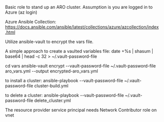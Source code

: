 Basic role to stand up an ARO cluster. 
Assumption is you are logged in to Azure (az login)

Azure Ansible Collection:
https://docs.ansible.com/ansible/latest/collections/azure/azcollection/index.html

Utilize  ansible-vault to encrypt the vars file. 


A simple approach to create a vaulted variables file:
date +%s | shasum | base64 | head -c 32 > ~/.vault-password-file

cd vars
ansible-vault encrypt --vault-password-file ~/.vault-password-file aro_vars.yml --output encrypted-aro_vars.yml

to install a cluster: ansible-playbook --vault-password-file ~/.vault-password-file cluster-build.yml

to delete a cluster: ansible-playbook --vault-password-file ~/.vault-password-file delete_cluster.yml

The resource provider service principal needs Network Contributor role on vnet

